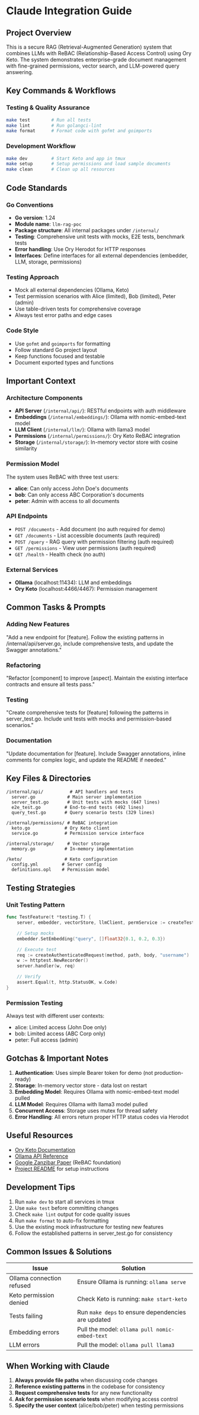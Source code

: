 # Claude Integration Guide

## Project Overview
This is a secure RAG (Retrieval-Augmented Generation) system that combines LLMs with ReBAC (Relationship-Based Access Control) using Ory Keto. The system demonstrates enterprise-grade document management with fine-grained permissions, vector search, and LLM-powered query answering.

## Key Commands & Workflows

### Testing & Quality Assurance
```bash
make test        # Run all tests
make lint        # Run golangci-lint
make format      # Format code with gofmt and goimports
```

### Development Workflow
```bash
make dev         # Start Keto and app in tmux
make setup       # Setup permissions and load sample documents
make clean       # Clean up all resources
```

## Code Standards

### Go Conventions
- **Go version**: 1.24
- **Module name**: `llm-rag-poc`
- **Package structure**: All internal packages under `/internal/`
- **Testing**: Comprehensive unit tests with mocks, E2E tests, benchmark tests
- **Error handling**: Use Ory Herodot for HTTP responses
- **Interfaces**: Define interfaces for all external dependencies (embedder, LLM, storage, permissions)

### Testing Approach
- Mock all external dependencies (Ollama, Keto)
- Test permission scenarios with Alice (limited), Bob (limited), Peter (admin)
- Use table-driven tests for comprehensive coverage
- Always test error paths and edge cases

### Code Style
- Use `gofmt` and `goimports` for formatting
- Follow standard Go project layout
- Keep functions focused and testable
- Document exported types and functions

## Important Context

### Architecture Components
- **API Server** (`/internal/api/`): RESTful endpoints with auth middleware
- **Embeddings** (`/internal/embeddings/`): Ollama with nomic-embed-text model
- **LLM Client** (`/internal/llm/`): Ollama with llama3 model
- **Permissions** (`/internal/permissions/`): Ory Keto ReBAC integration
- **Storage** (`/internal/storage/`): In-memory vector store with cosine similarity

### Permission Model
The system uses ReBAC with three test users:
- **alice**: Can only access John Doe's documents
- **bob**: Can only access ABC Corporation's documents
- **peter**: Admin with access to all documents

### API Endpoints
- `POST /documents` - Add document (no auth required for demo)
- `GET /documents` - List accessible documents (auth required)
- `POST /query` - RAG query with permission filtering (auth required)
- `GET /permissions` - View user permissions (auth required)
- `GET /health` - Health check (no auth)

### External Services
- **Ollama** (localhost:11434): LLM and embeddings
- **Ory Keto** (localhost:4466/4467): Permission management

## Common Tasks & Prompts

### Adding New Features
"Add a new endpoint for [feature]. Follow the existing patterns in /internal/api/server.go, include comprehensive tests, and update the Swagger annotations."

### Refactoring
"Refactor [component] to improve [aspect]. Maintain the existing interface contracts and ensure all tests pass."

### Testing
"Create comprehensive tests for [feature] following the patterns in server_test.go. Include unit tests with mocks and permission-based scenarios."

### Documentation
"Update documentation for [feature]. Include Swagger annotations, inline comments for complex logic, and update the README if needed."

## Key Files & Directories

```
/internal/api/          # API handlers and tests
  server.go            # Main server implementation
  server_test.go       # Unit tests with mocks (647 lines)
  e2e_test.go         # End-to-end tests (492 lines)
  query_test.go       # Query scenario tests (329 lines)

/internal/permissions/ # ReBAC integration
  keto.go             # Ory Keto client
  service.go          # Permission service interface

/internal/storage/     # Vector storage
  memory.go           # In-memory implementation

/keto/                # Keto configuration
  config.yml         # Server config
  definitions.opl    # Permission model
```

## Testing Strategies

### Unit Testing Pattern
```go
func TestFeature(t *testing.T) {
    server, embedder, vectorStore, llmClient, permService := createTestServer()

    // Setup mocks
    embedder.SetEmbedding("query", []float32{0.1, 0.2, 0.3})

    // Execute test
    req := createAuthenticatedRequest(method, path, body, "username")
    w := httptest.NewRecorder()
    server.handler(w, req)

    // Verify
    assert.Equal(t, http.StatusOK, w.Code)
}
```

### Permission Testing
Always test with different user contexts:
- alice: Limited access (John Doe only)
- bob: Limited access (ABC Corp only)
- peter: Full access (admin)

## Gotchas & Important Notes

1. **Authentication**: Uses simple Bearer token for demo (not production-ready)
2. **Storage**: In-memory vector store - data lost on restart
3. **Embedding Model**: Requires Ollama with nomic-embed-text model pulled
4. **LLM Model**: Requires Ollama with llama3 model pulled
5. **Concurrent Access**: Storage uses mutex for thread safety
6. **Error Handling**: All errors return proper HTTP status codes via Herodot

## Useful Resources

- [Ory Keto Documentation](https://www.ory.sh/docs/keto)
- [Ollama API Reference](https://github.com/ollama/ollama/blob/main/docs/api.md)
- [Google Zanzibar Paper](https://research.google/pubs/pub48190/) (ReBAC foundation)
- [Project README](./README.md) for setup instructions

## Development Tips

1. Run `make dev` to start all services in tmux
2. Use `make test` before committing changes
3. Check `make lint` output for code quality issues
4. Run `make format` to auto-fix formatting
5. Use the existing mock infrastructure for testing new features
6. Follow the established patterns in server_test.go for consistency

## Common Issues & Solutions

| Issue | Solution |
|-------|----------|
| Ollama connection refused | Ensure Ollama is running: `ollama serve` |
| Keto permission denied | Check Keto is running: `make start-keto` |
| Tests failing | Run `make deps` to ensure dependencies are updated |
| Embedding errors | Pull the model: `ollama pull nomic-embed-text` |
| LLM errors | Pull the model: `ollama pull llama3` |

## When Working with Claude

1. **Always provide file paths** when discussing code changes
2. **Reference existing patterns** in the codebase for consistency
3. **Request comprehensive tests** for any new functionality
4. **Ask for permission scenario tests** when modifying access control
5. **Specify the user context** (alice/bob/peter) when testing permissions